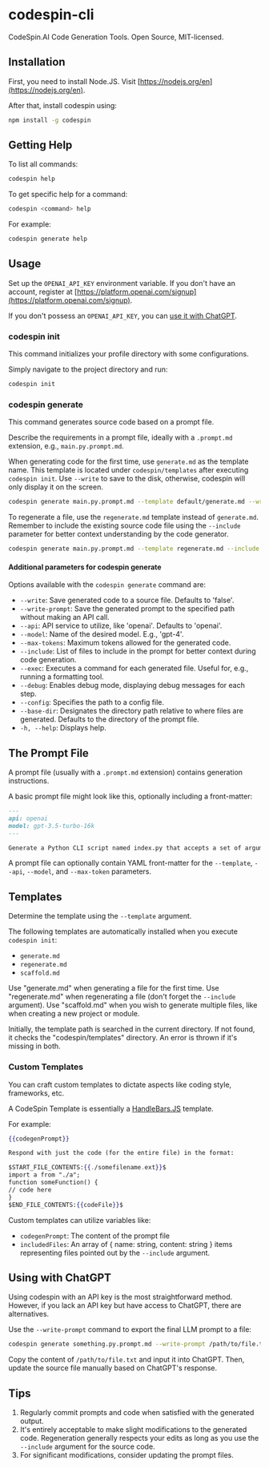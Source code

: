 # codespin-cli

CodeSpin.AI Code Generation Tools. Open Source, MIT-licensed.

## Installation

First, you need to install Node.JS. Visit [https://nodejs.org/en](https://nodejs.org/en).

After that, install codespin using:

```sh
npm install -g codespin
```

## Getting Help

To list all commands:

```sh
codespin help
```

To get specific help for a command:

```sh
codespin <command> help
```

For example:

```sh
codespin generate help
```

## Usage

Set up the `OPENAI_API_KEY` environment variable. If you don't have an account, register at [https://platform.openai.com/signup](https://platform.openai.com/signup).

If you don't possess an `OPENAI_API_KEY`, you can [use it with ChatGPT](#using-with-chatgpt).

### codespin init

This command initializes your profile directory with some configurations.

Simply navigate to the project directory and run:

```sh
codespin init
```

### codespin generate

This command generates source code based on a prompt file.

Describe the requirements in a prompt file, ideally with a `.prompt.md` extension, e.g., `main.py.prompt.md`.

When generating code for the first time, use `generate.md` as the template name. This template is located under `codespin/templates` after executing `codespin init`. Use `--write` to save to the disk, otherwise, codespin will only display it on the screen.

```sh
codespin generate main.py.prompt.md --template default/generate.md --write
```

To regenerate a file, use the `regenerate.md` template instead of `generate.md`. Remember to include the existing source code file using the `--include` parameter for better context understanding by the code generator.

```sh
codespin generate main.py.prompt.md --template regenerate.md --include main.py --write
```

#### Additional parameters for codespin generate

Options available with the `codespin generate` command are:

- `--write`: Save generated code to a source file. Defaults to 'false'.
- `--write-prompt`: Save the generated prompt to the specified path without making an API call.
- `--api`: API service to utilize, like 'openai'. Defaults to 'openai'.
- `--model`: Name of the desired model. E.g., 'gpt-4'.
- `--max-tokens`: Maximum tokens allowed for the generated code.
- `--include`: List of files to include in the prompt for better context during code generation.
- `--exec`: Executes a command for each generated file. Useful for, e.g., running a formatting tool.
- `--debug`: Enables debug mode, displaying debug messages for each step.
- `--config`: Specifies the path to a config file.
- `--base-dir`: Designates the directory path relative to where files are generated. Defaults to the directory of the prompt file.
- `-h, --help`: Displays help.

## The Prompt File

A prompt file (usually with a `.prompt.md` extension) contains generation instructions.

A basic prompt file might look like this, optionally including a front-matter:

```markdown
---
api: openai
model: gpt-3.5-turbo-16k
---

Generate a Python CLI script named index.py that accepts a set of arguments and prints their sum.
```

A prompt file can optionally contain YAML front-matter for the `--template`, `--api`, `--model`, and `--max-token` parameters.

## Templates

Determine the template using the `--template` argument.

The following templates are automatically installed when you execute `codespin init`:

- `generate.md`
- `regenerate.md`
- `scaffold.md`

Use "generate.md" when generating a file for the first time. Use "regenerate.md" when regenerating a file (don't forget the `--include` argument). Use "scaffold.md" when you wish to generate multiple files, like when creating a new project or module.

Initially, the template path is searched in the current directory. If not found, it checks the "codespin/templates" directory. An error is thrown if it's missing in both.

### Custom Templates

You can craft custom templates to dictate aspects like coding style, frameworks, etc.

A CodeSpin Template is essentially a [HandleBars.JS](https://github.com/handlebars-lang/handlebars.js) template.

For example:

```handlebars
{{codegenPrompt}}

Respond with just the code (for the entire file) in the format:

$START_FILE_CONTENTS:{{./somefilename.ext}}$
import a from "./a";
function someFunction() {
// code here
}
$END_FILE_CONTENTS:{{codeFile}}$
```

Custom templates can utilize variables like:

- `codegenPrompt`: The content of the prompt file
- `includedFiles`: An array of { name: string, content: string } items representing files pointed out by the `--include` argument.

## Using with ChatGPT

Using codespin with an API key is the most straightforward method. However, if you lack an API key but have access to ChatGPT, there are alternatives.

Use the `--write-prompt` command to export the final LLM prompt to a file:

```sh
codespin generate something.py.prompt.md --write-prompt /path/to/file.txt --template generate.md
```

Copy the content of `/path/to/file.txt` and input it into ChatGPT. Then, update the source file manually based on ChatGPT's response.

## Tips

1. Regularly commit prompts and code when satisfied with the generated output.
2. It's entirely acceptable to make slight modifications to the generated code. Regeneration generally respects your edits as long as you use the `--include` argument for the source code.
3. For significant modifications, consider updating the prompt files.

